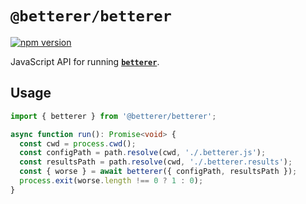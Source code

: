 # `@betterer/betterer`

[![npm version](https://img.shields.io/npm/v/@betterer/betterer.svg)](https://www.npmjs.com/package/@betterer/betterer)

JavaScript API for running [**`betterer`**](https://github.com/phenomnomnominal/betterer).

## Usage

```typescript
import { betterer } from '@betterer/betterer';

async function run(): Promise<void> {
  const cwd = process.cwd();
  const configPath = path.resolve(cwd, './.betterer.js');
  const resultsPath = path.resolve(cwd, './.betterer.results');
  const { worse } = await betterer({ configPath, resultsPath });
  process.exit(worse.length !== 0 ? 1 : 0);
}
```
